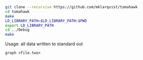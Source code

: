 ```bash
git clone --recursive https://github.com/mklarqvist/tomahawk
cd tomahawk
make
LD_LIBRARY_PATH=$LD_LIBRARY_PATH:$PWD
export LD_LIBRARY_PATH
cd ../Debug
make
```

Usage: all data written to standard out
```
graph <file.two>
```
